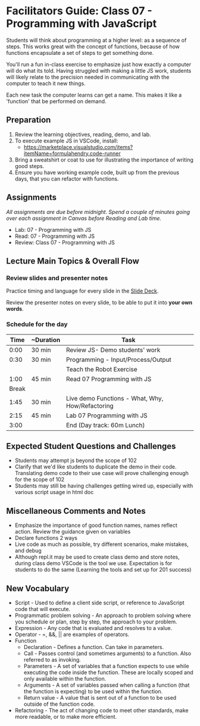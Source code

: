 # Facilitators Guide: Class 07 - Programming with JavaScript

Students will think about programming at a higher level: as a sequence of steps. This works great with the concept of functions, because of how functions encapsulate a set of steps to get something done.

You'll run a fun in-class exercise to emphasize just how exactly a computer will do what its told. Having struggled with making a little JS work, students will likely relate to the precision needed in communicating with the computer to teach it new things.

Each new task the computer learns can get a name. This makes it like a 'function' that be performed on demand.

## Preparation

1. Review the learning objectives, reading, demo, and lab.
1. To execute example JS in VSCode, install:
    - <https://marketplace.visualstudio.com/items?itemName=formulahendry.code-runner>
1. Bring a sweatshirt or coat to use for illustrating the importance of writing good steps.
1. Ensure you have working example code, built up from the previous days, that you can refactor with functions.

## Assignments

*All assignments are due before midnight. Spend a couple of minutes going over each assignment in Canvas before Reading and Lab time.*

- Lab: 07 - Programming with JS
- Read: 07 - Programming with JS
- Review: Class 07 - Programming with JS

## Lecture Main Topics & Overall Flow

### Review slides and presenter notes

Practice timing and language for every slide in the [Slide Deck](https://docs.google.com/presentation/d/1ClRYKjhLcmJjEBkRT5ZA0Yj7kuc0Ci-zfCYhL5BVZPA/edit).

Review the presenter notes on every slide, to be able to put it into **your own words**.

### Schedule for the day

|  Time  |  ~Duration|   Task                                           |
|---     |---        |---                                               |
|  0:00  |  30 min   |  Review JS- Demo students' work                  |
|  0:30  |  30 min   |  Programming - Input/Process/Output              |
|        |           |  Teach the Robot Exercise
|  1:00  |  45 min   |  Read 07 Programming with JS                     |
|  Break |           |                                                  |
|  1:45  |  30 min   |  Live demo Functions - What, Why, How/Refactoring|
|  2:15  |  45 min   |  Lab 07 Programming with JS                      |
|  3:00  |           |  End (Day track: 60m Lunch)                      |

## Expected Student Questions and Challenges

- Students may attempt js beyond the scope of 102
- Clarify that we'd like students to duplicate the demo in their code.  Translating demo code to their use case will prove challenging enough for the scope of 102
- Students may still be having challenges getting wired up, especially with various script usage in html doc

## Miscellaneous Comments and Notes

- Emphasize the importance of good function names, names reflect action. Review the guidance given on variables
- Declare functions 2 ways
- Live code as much as possible, try different scenarios, make mistakes, and debug
- Although repl.it may be used to create class demo and store notes, during class demo VSCode is the tool we use.  Expectation is for students to do the same (Learning the tools and set up for 201 success)

## New Vocabulary

- Script - Used to define a client side script, or reference to JavaScript code that will execute.
- Programmatic problem solving - An approach to problem solving where you schedule or plan, step by step, the approach to your problem.
- Expression - Any code that is evaluated and resolves to a value.
- Operator - =, &&, || are examples of operators.
- Function
  - Declaration - Defines a function.  Can take in parameters.
  - Call - Passes control (and sometimes arguments) to a function.  Also referred to as invoking.
  - Parameters - A set of variables that a function expects to use while executing the code inside the function.  These are locally scoped and only available within the function.
  - Arguments - A set of variables passed when calling a function (that the function is expecting) to be used within the function.
  - Return value - A value that is sent out of a function to be used outside of the function code.
- Refactoring - The act of changing code to meet other standards, make more readable, or to make more efficient.

